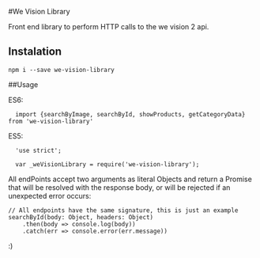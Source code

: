 #We Vision Library

Front end library to perform HTTP calls to the we vision 2 api.

## Instalation
`npm i --save we-vision-library`


##Usage

ES6:

```
  import {searchByImage, searchById, showProducts, getCategoryData} from 'we-vision-library'
```

ES5:

```
  'use strict';

  var _weVisionLibrary = require('we-vision-library');
```

All endPoints accept two arguments as literal Objects and return a Promise that will be resolved with the response body, or will be rejected if an unexpected error occurs:

```
// All endpoints have the same signature, this is just an example
searchById(body: Object, headers: Object)
	.then(body => console.log(body))
	.catch(err => console.error(err.message))
```

:)
